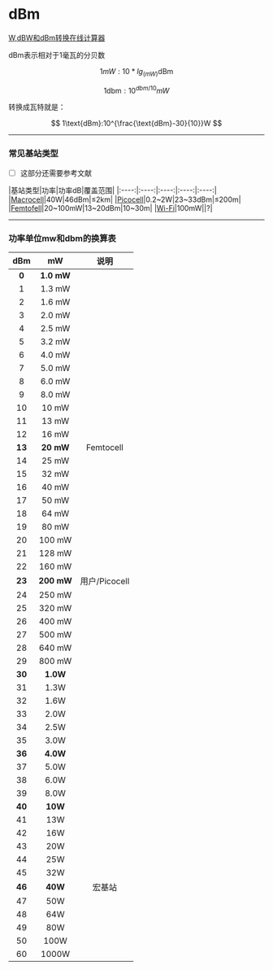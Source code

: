 # dBm

[W,dBW和dBm转换在线计算器](http://www.elecfans.com/tools/dbm.htm)

dBm表示相对于1毫瓦的分贝数

$$ 1mW:10*lg_(mW)\text{dBm} $$

$$
1\text{dbm}:10^{dbm/10}mW
$$


转换成瓦特就是：

$$
1\text{dBm}:10^{\frac{\text{dBm}-30}{10}}W
$$

----

### 常见基站类型

- [ ] 这部分还需要参考文献

|基站类型|功率|功率dB|覆盖范围|
|:----:|:----:|:----:|:----:|:----:|
|[Macrocell](https://en.wikipedia.org/wiki/Macrocell)|40W|46dBm|$\leq$2km|
|[Picocell](https://en.wikipedia.org/wiki/Picocell)|0.2~2W|23~33dBm|$\leq$200m|
|[Femtofell](https://en.wikipedia.org/wiki/Femtocell)|20~100mW|13~20dBm|10~30m|
|[Wi-Fi](https://en.wikipedia.org/wiki/Wi-Fi)|100mW||?|

----

### 功率单位mw和dbm的换算表

|dBm|mW|说明|
|:----:|:----:|:----:|
| **0**| **1.0 mW**||
|1|1.3 mW||
|2|1.6 mW||
|3|2.0 mW||
|4|2.5 mW||
|5|3.2 mW||
|6|4.0 mW||
|7|5.0 mW||
|8|6.0 mW||
|9|8.0 mW||
|10|10 mW||
|11|13 mW||
|12|16 mW||
|**13**|**20 mW**|Femtocell|
|14|25 mW||
|15|32 mW||
|16|40 mW||
|17|50 mW||
|18|64 mW||
|19|80 mW||
|20|100 mW||
|21|128 mW||
|22|160 mW||
|**23**|**200 mW**|用户/Picocell|
|24|250 mW||
|25|320 mW||
|26|400 mW||
|27|500 mW||
|28|640 mW||
|29|800 mW|
|**30**|**1.0W**||
|31|1.3W||
|32|1.6W||
|33|2.0W||
|34|2.5W||
|35|3.0W||
|**36**|**4.0W**||
|37|5.0W||
|38|6.0W||
|39|8.0W||
|**40**|**10W**||
|41|13W||
|42|16W||
|43|20W||
|44|25W||
|45|32W||
|**46**|**40W** |宏基站|
|47|50W||
|48|64W||
|49|80W||
|50|100W||
|60|1000W||
